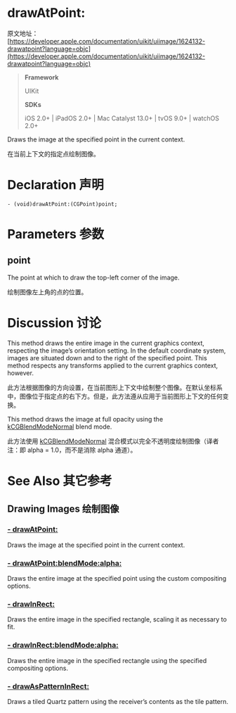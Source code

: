 # drawAtPoint:

原文地址：
[https://developer.apple.com/documentation/uikit/uiimage/1624132-drawatpoint?language=objc](https://developer.apple.com/documentation/uikit/uiimage/1624132-drawatpoint?language=objc)

>__Framework__
>
> UIKit
>
>__SDKs__
>
>iOS 2.0+ | iPadOS 2.0+ | Mac Catalyst 13.0+ | tvOS 9.0+ | watchOS 2.0+

Draws the image at the specified point in the current context.

在当前上下文的指定点绘制图像。

# Declaration 声明
```
- (void)drawAtPoint:(CGPoint)point;
```

# Parameters 参数
## point
The point at which to draw the top-left corner of the image.

绘制图像左上角的点的位置。

# Discussion 讨论
This method draws the entire image in the current graphics context, respecting the image’s orientation setting. In the default coordinate system, images are situated down and to the right of the specified point. This method respects any transforms applied to the current graphics context, however.

此方法根据图像的方向设置，在当前图形上下文中绘制整个图像。在默认坐标系中，图像位于指定点的右下方。但是，此方法遵从应用于当前图形上下文的任何变换。

This method draws the image at full opacity using the [kCGBlendModeNormal](https://developer.apple.com/documentation/coregraphics/cgblendmode/kcgblendmodenormal?language=objc) blend mode.

此方法使用 [kCGBlendModeNormal](https://developer.apple.com/documentation/coregraphics/cgblendmode/kcgblendmodenormal?language=objc) 混合模式以完全不透明度绘制图像（译者注：即 alpha = 1.0，而不是消除 alpha 通道）。

# See Also 其它参考

## Drawing Images 绘制图像

### [- drawAtPoint:](https://developer.apple.com/documentation/uikit/uiimage/1624132-drawatpoint?language=objc)
Draws the image at the specified point in the current context.

### [- drawAtPoint:blendMode:alpha:](https://developer.apple.com/documentation/uikit/uiimage/1624095-drawatpoint?language=objc)
Draws the entire image at the specified point using the custom compositing options.

### [- drawInRect:](https://developer.apple.com/documentation/uikit/uiimage/1624092-drawinrect?language=objc)
Draws the entire image in the specified rectangle, scaling it as necessary to fit.

### [- drawInRect:blendMode:alpha:](https://developer.apple.com/documentation/uikit/uiimage/1624101-drawinrect?language=objc)
Draws the entire image in the specified rectangle using the specified compositing options.

### [- drawAsPatternInRect:](https://developer.apple.com/documentation/uikit/uiimage/1624144-drawaspatterninrect?language=objc)
Draws a tiled Quartz pattern using the receiver’s contents as the tile pattern.
